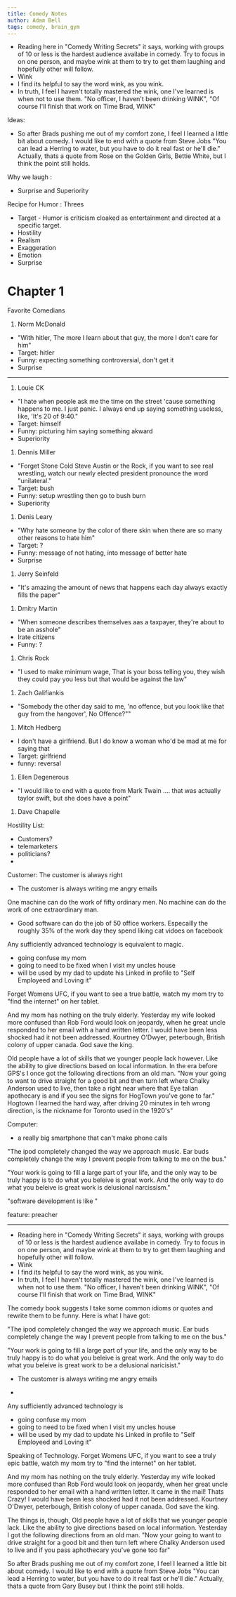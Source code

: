 ```yaml
---
title: Comedy Notes
author: Adam Bell
tags: comedy, brain_gym
---
```

 * Reading here in "Comedy Writing Secrets" it says, working with groups of 10 or less is the hardest audience availabe in comedy.  Try to focus in on one person, and maybe wink at them to try to get them laughing and hopefully other will follow.
 * Wink
 * I find its helpful to say the word wink, as you wink.
 * In truth, I feel I haven't totally mastered the wink, one I've learned is when not to use them.  "No officer, I haven't been drinking WINK", "Of course I'll finish that work on Time Brad, WINK"

Ideas:
 * So after Brads pushing me out of my comfort zone, I feel I learned a little bit about comedy.  I would like to end with a quote from Steve Jobs "You can lead a Herring to water, but you have to do it real fast or he'll die." Actually, thats a quote from Rose on the Golden Girls, Bettie White, but I think the point still holds.

 Why we laugh :
  * Surprise and Superiority

 Recipe for Humor : Threes
  * Target - Humor is criticism cloaked as entertainment and directed at a specific target.
  * Hostility
  * Realism
  * Exaggeration
  * Emotion
  * Surprise

Chapter 1
=========

Favorite Comedians
 1. Norm McDonald
  * "With hitler, The more I learn about that guy, the more I don't care for him"
  * Target: hitler
  * Funny: expecting something controversial, don't get it
  * Surprise
---
 1. Louie CK
  * "I hate when people ask me the time on the street 'cause something happens to me. I just panic. I always end up saying something useless, like, 'It's 20 of 9:40."
  * Target: himself
  * Funny: picturing him saying something akward
  * Superiority
 1. Dennis Miller
  *  "Forget Stone Cold Steve Austin or the Rock, if you want to see real wrestling, watch our newly elected president pronounce the word "unilateral."
  * Target: bush
  * Funny:  setup wrestling then go to bush burn
  * Superiority
 1. Denis Leary
  * "Why hate someone by the color of there skin when there are so many other reasons to hate him"
  * Target: ?
  * Funny: message of not hating, into message of better hate
  * Surprise
 1. Jerry Seinfeld
  * "It's amazing the amount of news that happens each day always exactly fills the paper"
 1. Dmitry Martin
  * "When someone describes themselves aas a taxpayer, they're about to be an asshole"
  * Irate citizens
  * Funny: ?
 1. Chris Rock
  * "I used to make minimum wage, That is your boss telling you, they wish they could pay you less but that would be against the law"
 1. Zach Galifiankis
  * "Somebody the other day said to me, 'no offence, but you look like that guy from the hangover', No Offence?""
 1. Mitch Hedberg
  * I don't have a girlfriend. But I do know a woman who'd be mad at me for saying that
  * Target: girlfriend
  * funny: reversal
 1. Ellen Degenerous
  * "I would like to end with a quote from Mark Twain .... that was actually taylor swift, but she does have a point"
 1. Dave Chapelle


 Hostility List:
  * Customers?
  * telemarketers
  * politicians?
  *

Customer:
The customer is always right
 * The customer is always writing me angry emails

 One machine can do the work of fifty ordinary men. No machine can do the work of one extraordinary man.
  * Good software can do the job of 50 office workers.  Especailly the roughly 35% of the work day they spend liking cat vidoes on facebook

Any sufficiently advanced technology is equivalent to magic.
 * going confuse my mom
 * going to need to be fixed when I visit my uncles house
 * will be used by my dad to update his Linked in profile to "Self Employeed and Loving it"


Forget Womens UFC, if you want to see a true battle,  watch my mom try to "find the internet" on her tablet.

And my mom has nothing on the truly elderly.  Yesterday my wife looked more confused  than Rob Ford would look on jeopardy, when he great uncle responded to her email with a hand written letter.  I would have been less shocked had it not been addressed.  Kourtney O'Dwyer, peterbough, British colony of upper canada.  God save the king.

Old people have a lot of skills that we younger people lack however.  Like the ability to give directions based on local information. In the era before GPS's I once got the following directions from an old man.  "Now your going to want to drive straight for a good bit and then turn left where Chalky Anderson used to live, then take a right near where that Eye talian apothecary is and if you see the signs for HogTown you've gone to far." Hogtown I learned the hard way, after driving 20 minutes in teh wrong direction, is the nickname for Toronto used in the 1920's"  

 Computer:
  * a really big smartphone that can't make phone calls

"The ipod completely changed the way we approach music.  Ear buds completely change the way I prevent people from talking to me on the bus."

"Your work is going to fill a large part of your life, and the only way to be truly happy is to do what you beleive is great work.  And the only way to do what you beleive is great work is delusional narcissism."

"software development is like "


feature:
preacher

---------

* Reading here in "Comedy Writing Secrets" it says, working with groups of 10 or less is the hardest audience availabe in comedy.  Try to focus in on one person, and maybe wink at them to try to get them laughing and hopefully other will follow.
* Wink
* I find its helpful to say the word wink, as you wink.
* In truth, I feel I haven't totally mastered the wink, one I've learned is when not to use them.  "No officer, I haven't been drinking WINK", "Of course I'll finish that work on Time Brad, WINK"

The comedy book suggests I take some common idioms or quotes and rewrite them to be funny.  Here is what I have got:


"The ipod completely changed the way we approach music.  Ear buds completely change the way I prevent people from talking to me on the bus."

"Your work is going to fill a large part of your life, and the only way to be truly happy is to do what you beleive is great work.  And the only way to do what you beleive is great work to be a delusional naricisist."

* The customer is always      writing me angry emails

*
Any sufficiently advanced technology is
* going confuse my mom
* going to need to be fixed when I visit my uncles house
* will be used by my dad to update his Linked in profile to "Self Employeed and Loving it"


Speaking of Technology. Forget Womens UFC, if you want to see a truly epic battle,  watch my mom try to "find the internet" on her tablet.

And my mom has nothing on the truly elderly.  Yesterday my wife looked more confused  than Rob Ford would look on jeopardy, when her great uncle responded to her email with a hand written letter. It came in the mail! Thats Crazy! I would have been less shocked had it not been addressed.  Kourtney O'Dwyer, peterbough, British colony of upper canada.  God save the king.

The things is, though, Old people have a lot of skills that we younger people lack.  Like the ability to give directions based on local information. Yesterday I got the following directions from an old man.  "Now your going to want to drive straight for a good bit and then turn left where Chalky Anderson used to live and if you pass aphothecary you've gone too far"

So after Brads pushing me out of my comfort zone, I feel I learned a little bit about comedy.  I would like to end with a quote from Steve Jobs "You can lead a Herring to water, but you have to do it real fast or he'll die." Actually, thats a quote from Gary Busey but I think the point still holds.
